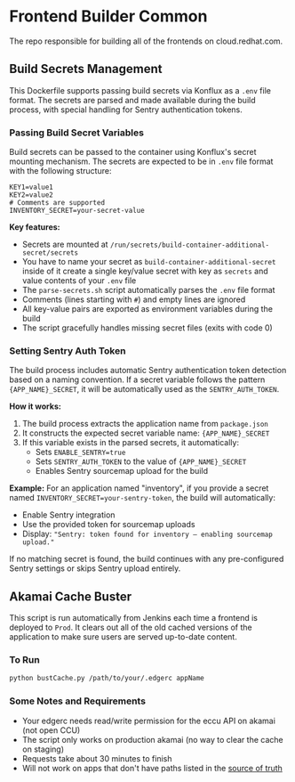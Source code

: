 # Frontend Builder Common

The repo responsible for building all of the frontends on cloud.redhat.com.

## Build Secrets Management

This Dockerfile supports passing build secrets via Konflux as a `.env` file format. The secrets are parsed and made available during the build process, with special handling for Sentry authentication tokens.

### Passing Build Secret Variables

Build secrets can be passed to the container using Konflux's secret mounting mechanism. The secrets are expected to be in `.env` file format with the following structure:

```
KEY1=value1
KEY2=value2
# Comments are supported
INVENTORY_SECRET=your-secret-value
```

**Key features:**
- Secrets are mounted at `/run/secrets/build-container-additional-secret/secrets`
- You have to name your secret as `build-container-additional-secret` inside of it create a single key/value secret with key as `secrets` and value contents of your `.env` file
- The `parse-secrets.sh` script automatically parses the `.env` file format
- Comments (lines starting with `#`) and empty lines are ignored
- All key-value pairs are exported as environment variables during the build
- The script gracefully handles missing secret files (exits with code 0)

### Setting Sentry Auth Token

The build process includes automatic Sentry authentication token detection based on a naming convention. If a secret variable follows the pattern `{APP_NAME}_SECRET`, it will be automatically used as the `SENTRY_AUTH_TOKEN`.

**How it works:**
1. The build process extracts the application name from `package.json`
2. It constructs the expected secret variable name: `{APP_NAME}_SECRET`
3. If this variable exists in the parsed secrets, it automatically:
   - Sets `ENABLE_SENTRY=true`
   - Sets `SENTRY_AUTH_TOKEN` to the value of `{APP_NAME}_SECRET`
   - Enables Sentry sourcemap upload for the build

**Example:**
For an application named "inventory", if you provide a secret named `INVENTORY_SECRET=your-sentry-token`, the build will automatically:
- Enable Sentry integration
- Use the provided token for sourcemap uploads
- Display: `"Sentry: token found for inventory – enabling sourcemap upload."`

If no matching secret is found, the build continues with any pre-configured Sentry settings or skips Sentry upload entirely.

## Akamai Cache Buster

This script is run automatically from Jenkins each time a frontend is deployed
to `Prod`. It clears out all of the old cached versions of the application to make
sure users are served up-to-date content.

### To Run

```bash
python bustCache.py /path/to/your/.edgerc appName
```

### Some Notes and Requirements

* Your edgerc needs read/write permission for the eccu API on akamai (not open CCU)
* The script only works on production akamai (no way to clear the cache on staging)
* Requests take about 30 minutes to finish
* Will not work on apps that don't have paths listed in the [source of truth](https://github.com/RedHatInsights/cloud-services-config/blob/ci-beta/main.yml)
